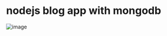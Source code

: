 # nodejs blog app with mongodb
![image](https://github.com/raccoonwannafly/nodejs-blog/assets/130273473/56a13ee6-6ab9-415f-a1aa-9d7bba678d84)
